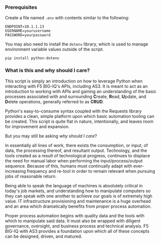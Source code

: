 ### Prerequisites

Create a file named `.env` with contents similar to the following:

```
ENDPOINT=10.1.1.13
USERNAME=yourusername
PASSWORD=yourpassword
```

You may also need to install the `dotenv` library, which is used to manage environment variable values outside of the script.

```
pip install python-dotenv
```

### What is this and why should I care?

This script is simply an introduction on how to leverage Python when interacting with F5 BIG-IQ's APIs, including AS3. It is meant to act as an introduction to working with APIs and gaining an understanding of the basic processes associated with and surrounding **C**reate, **R**ead, **U**pdate, and **D**elete operations, generally referred to as **CRUD**.

Python's easy-to-consume syntax coupled with the Requests library provides a clean, simple platform upon which basic automation tooling can be created. This script is quite flat in nature, intentionally, and leaves room for improvement and expansion.

But you may still be asking *why should I care*?

In essentially all lines of work, there exists the consumption, or input, of data, the processing thereof, and resultant output. Technology, and the tools created as a result of technological progress, continues to displace the need for manual labor when performing the input/process/output sequence. Because of this, humans must continually adapt with ever-increasing frequency and re-tool in order to remain relevant when pursuing jobs of reasonable return.

Being able to speak the language of machines is absolutely critical in today's job markets, and understanding how to manipulate computers so they can speak with one another to achieve our goals is of extremely high value. IT infrastructure provisioning and maintenance is a huge overhead and an area which dramatically benefits from *proper* process automation.

Proper process automation begins with quality data and the tools with which to manipulate said data. It must also be wrapped with diligent governance, oversight, and business process and technical analysis. F5 BIG-IQ with AS3 provides a foundation upon which all of these concepts can be designed, driven, and matured.
